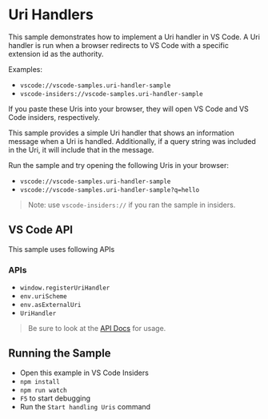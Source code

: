 # Uri Handlers

This sample demonstrates how to implement a Uri handler in VS Code.
A Uri handler is run when a browser redirects to VS Code with a specific extension id as the authority.

Examples:

* `vscode://vscode-samples.uri-handler-sample`
* `vscode-insiders://vscode-samples.uri-handler-sample`

If you paste these Uris into your browser, they will open VS Code and VS Code insiders, respectively.

This sample provides a simple Uri handler that shows an information message when a Uri is handled.
Additionally, if a query string was included in the Uri, it will include that in the message.

Run the sample and try opening the following Uris in your browser:

* `vscode://vscode-samples.uri-handler-sample`
* `vscode://vscode-samples.uri-handler-sample?q=hello`

> Note: use `vscode-insiders://` if you ran the sample in insiders.

## VS Code API

This sample uses following APIs

### APIs

- `window.registerUriHandler`
- `env.uriScheme`
- `env.asExternalUri`
- `UriHandler`

> Be sure to look at the [API Docs](https://code.visualstudio.com/api/references/vscode-api) for usage.

## Running the Sample

- Open this example in VS Code Insiders
- `npm install`
- `npm run watch`
- `F5` to start debugging
- Run the `Start handling Uris` command

